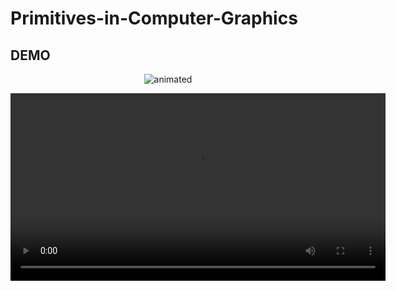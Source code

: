 # Primitives-in-Computer-Graphics

## DEMO
<p align="center">
  <img src="Demo.mp4" alt="animated" />
</p>

<video width="600" controls>
  <source src="Demo.mp4" type="video/mp4">
  Your browser does not support the video tag.
</video>
